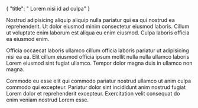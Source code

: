 {
  "title": " Lorem nisi id ad culpa"
}

Nostrud adipisicing aliquip aliquip nulla pariatur qui ea qui nostrud ea reprehenderit. Ut dolor eiusmod minim consectetur eiusmod laboris. Cillum ut voluptate enim laborum est aliqua eu enim eiusmod. Culpa laboris officia ea eiusmod enim.

Officia occaecat laboris ullamco cillum officia laboris pariatur ut adipisicing nisi ea ea. Elit cillum eiusmod officia ipsum mollit nulla nulla ullamco laboris Lorem eiusmod sint fugiat ullamco. Tempor dolor magna duis in ullamco non magna.

Commodo eu esse elit qui commodo pariatur nostrud ullamco ut anim culpa commodo qui excepteur. Pariatur dolor sint incididunt anim nostrud fugiat Lorem dolor et reprehenderit excepteur. Exercitation velit consequat do enim veniam nostrud Lorem esse.